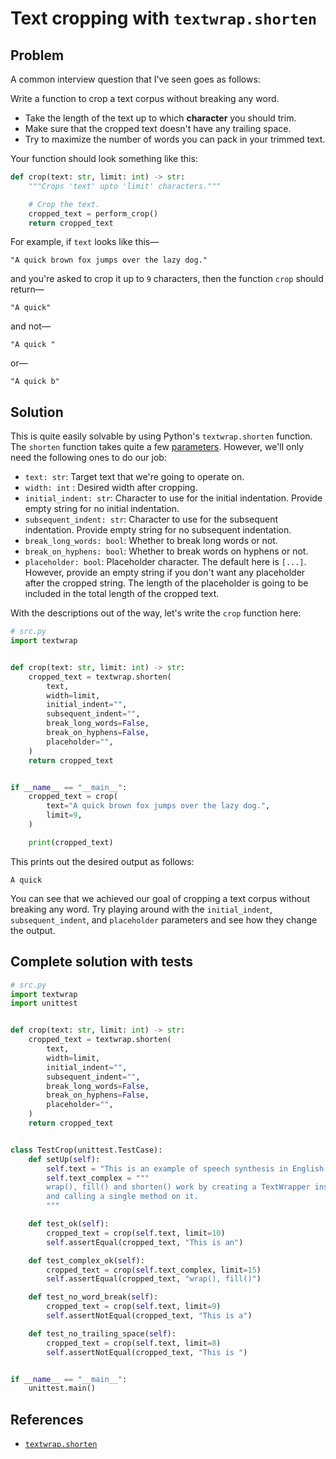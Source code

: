 # Text cropping with `textwrap.shorten`

## Problem

A common interview question that I've seen goes as follows:

Write a function to crop a text corpus without breaking any word.

* Take the length of the text up to which **character** you should trim.
* Make sure that the cropped text doesn't have any trailing space.
* Try to maximize the number of words you can pack in your trimmed text.

Your function should look something like this:

```python
def crop(text: str, limit: int) -> str:
    """Crops 'text' upto 'limit' characters."""

    # Crop the text.
    cropped_text = perform_crop()
    return cropped_text
```

For example, if `text` looks like this—

```
"A quick brown fox jumps over the lazy dog."
```

and you're asked to crop it up to `9` characters, then the function `crop` should return—

```
"A quick"
```

and not—

```
"A quick "
```

or—

```
"A quick b"
```

## Solution

This is quite easily solvable by using Python's `textwrap.shorten` function. The `shorten` function takes quite a few [parameters](https://docs.python.org/3/library/textwrap.html#textwrap.shorten). However, we'll only need the following ones to do our job:

* `text: str`: Target text that we're going to operate on.
* `width: int` : Desired width after cropping.
* `initial_indent: str`: Character to use for the initial indentation. Provide empty string for no initial indentation.
* `subsequent_indent: str`: Character to use for the subsequent indentation. Provide empty string for no subsequent indentation.
* `break_long_words: bool`: Whether to break long words or not.
* `break_on_hyphens: bool`: Whether to break words on hyphens or not.
* `placeholder: bool`: Placeholder character. The default here is `[...]`. However, provide an empty string if you don't want any placeholder after the cropped string. The length of the placeholder is going to be included in the total length of the cropped text.

With the descriptions out of the way, let's write the `crop` function here:

```python
# src.py
import textwrap


def crop(text: str, limit: int) -> str:
    cropped_text = textwrap.shorten(
        text,
        width=limit,
        initial_indent="",
        subsequent_indent="",
        break_long_words=False,
        break_on_hyphens=False,
        placeholder="",
    )
    return cropped_text


if __name__ == "__main__":
    cropped_text = crop(
        text="A quick brown fox jumps over the lazy dog.",
        limit=9,
    )

    print(cropped_text)
```

This prints out the desired output as follows:

```
A quick
```

You can see that we achieved our goal of cropping a text corpus without breaking any word. Try playing around with the `initial_indent`, `subsequent_indent`, and `placeholder` parameters and see how they change the output.

## Complete solution with tests

```python
# src.py
import textwrap
import unittest


def crop(text: str, limit: int) -> str:
    cropped_text = textwrap.shorten(
        text,
        width=limit,
        initial_indent="",
        subsequent_indent="",
        break_long_words=False,
        break_on_hyphens=False,
        placeholder="",
    )
    return cropped_text


class TestCrop(unittest.TestCase):
    def setUp(self):
        self.text = "This is an example of speech synthesis in English."
        self.text_complex = """
        wrap(), fill() and shorten() work by creating a TextWrapper instance
        and calling a single method on it.
        """

    def test_ok(self):
        cropped_text = crop(self.text, limit=10)
        self.assertEqual(cropped_text, "This is an")

    def test_complex_ok(self):
        cropped_text = crop(self.text_complex, limit=15)
        self.assertEqual(cropped_text, "wrap(), fill()")

    def test_no_word_break(self):
        cropped_text = crop(self.text, limit=9)
        self.assertNotEqual(cropped_text, "This is a")

    def test_no_trailing_space(self):
        cropped_text = crop(self.text, limit=8)
        self.assertNotEqual(cropped_text, "This is ")


if __name__ == "__main__":
    unittest.main()
```

## References

* [`textwrap.shorten`](https://docs.python.org/3/library/textwrap.html#textwrap.shorten)
